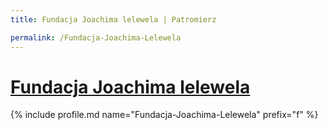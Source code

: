 ```yaml
---
title: Fundacja Joachima lelewela | Patromierz

permalink: /Fundacja-Joachima-Lelewela
---
```


# [Fundacja Joachima lelewela](https://patronite.pl/Fundacja-Joachima-Lelewela)

{% include profile.md name="Fundacja-Joachima-Lelewela" prefix="f" %}
